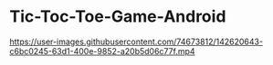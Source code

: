 # Tic-Toc-Toe-Game-Android


https://user-images.githubusercontent.com/74673812/142620643-c6bc0245-63d1-400e-9852-a20b5d06c77f.mp4

